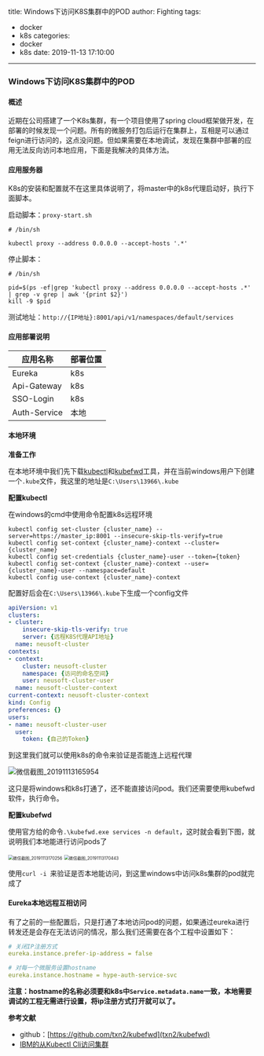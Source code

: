 title: Windows下访问K8S集群中的POD
author: Fighting
tags:
  - docker
  - k8s
categories:
  - docker
  - k8s
date: 2019-11-13 17:10:00
---
### Windows下访问K8S集群中的POD

#### 概述

近期在公司搭建了一个K8s集群，有一个项目使用了spring cloud框架做开发，在部署的时候发现一个问题。所有的微服务打包后运行在集群上，互相是可以通过feign进行访问的，这点没问题。但如果需要在本地调试，发现在集群中部署的应用无法反向访问本地应用，下面是我解决的具体方法。

<!-- more -->

#### 应用服务器

K8s的安装和配置就不在这里具体说明了，将master中的k8s代理启动好，执行下面脚本。

启动脚本：`proxy-start.sh`

```shell
# /bin/sh

kubectl proxy --address 0.0.0.0 --accept-hosts '.*'
```

停止脚本：

```shell
# /bin/sh

pid=$(ps -ef|grep 'kubectl proxy --address 0.0.0.0 --accept-hosts .*' | grep -v grep | awk '{print $2}')
kill -9 $pid
```

测试地址：``http://{IP地址}:8001/api/v1/namespaces/default/services``



#### 应用部署说明

| 应用名称     | 部署位置 |
| ------------ | -------- |
| Eureka       | k8s      |
| Api-Gateway  | k8s      |
| SSO-Login    | k8s      |
| Auth-Service | 本地     |

#### 本地环境

**准备工作**

在本地环境中我们先下载[kubectl](https://storage.googleapis.com/kubernetes-release/release/v1.16.0/bin/windows/amd64/kubectl.exe)和[kubefwd](https://github.com/txn2/kubefwd/releases/download/1.9.6/kubefwd_windows_amd64.zip)工具，并在当前windows用户下创建一个`.kube`文件，我这里的地址是`C:\Users\13966\.kube`

**配置kubectl**

在windows的cmd中使用命令配置k8s远程环境

```shell
kubectl config set-cluster {cluster_name} --server=https://master_ip:8001 --insecure-skip-tls-verify=true
kubectl config set-context {cluster_name}-context --cluster={cluster_name}
kubectl config set-credentials {cluster_name}-user --token={token}
kubectl config set-context {cluster_name}-context --user={cluster_name}-user --namespace=default
kubectl config use-context {cluster_name}-context
```

配置好后会在`C:\Users\13966\.kube`下生成一个config文件

```yaml
apiVersion: v1
clusters:
- cluster:
    insecure-skip-tls-verify: true
    server: {远程K8S代理API地址}
  name: neusoft-cluster
contexts:
- context:
    cluster: neusoft-cluster
    namespace: {访问的命名空间}
    user: neusoft-cluster-user
  name: neusoft-cluster-context
current-context: neusoft-cluster-context
kind: Config
preferences: {}
users:
- name: neusoft-cluster-user
  user:
    token: {自己的Token}

```

到这里我们就可以使用k8s的命令来验证是否能连上远程代理

![微信截图_20191113165954](https://zhouqi-blog.oss-cn-shenzhen.aliyuncs.com/img/docker/k8s/微信截图_20191113165954.png)

这只是将windows和k8s打通了，还不能直接访问pod。我们还需要使用kubefwd软件，执行命令。

**配置kubefwd**

使用官方给的命令`.\kubefwd.exe services -n default`，这时就会看到下图，就说明我们本地能进行访问pods了

<img src="https://zhouqi-blog.oss-cn-shenzhen.aliyuncs.com/img/docker/k8s/微信截图_20191113170256.png" alt="微信截图_20191113170256" style="zoom:60%;" />

<img src="https://zhouqi-blog.oss-cn-shenzhen.aliyuncs.com/img/docker/k8s/微信截图_20191113170443.png" alt="微信截图_20191113170443" style="zoom:60%;" />

使用`curl -i `来验证是否本地能访问，到这里windows中访问k8s集群的pod就完成了

#### Eureka本地远程互相访问

有了之前的一些配置后，只是打通了本地访问pod的问题，如果通过eureka进行转发还是会存在无法访问的情况，那么我们还需要在各个工程中设置如下：

```yaml
# 关闭IP注册方式
eureka.instance.prefer-ip-address = false

# 对每一个微服务设置hostname
eureka.instance.hostname = hype-auth-service-svc
```

**注意：hostname的名称必须要和k8s中`Service.metadata.name`一致，本地需要调试的工程无需进行设置，将ip注册方式打开就可以了。**





**参考文献**

- github：[https://github.com/txn2/kubefwd](txn2/kubefwd)
- [IBM的从Kubectl Cli访问集群](https://www.ibm.com/support/knowledgecenter/zh/SSBS6K_3.1.0/manage_cluster/cfc_cli.html)